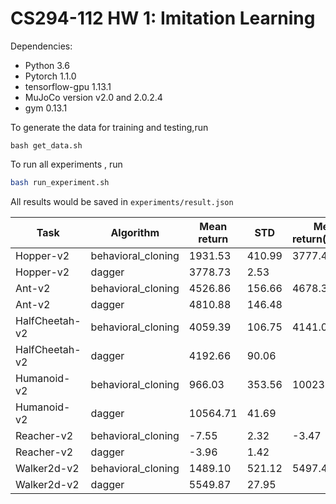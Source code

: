 # CS294-112 HW 1: Imitation Learning

Dependencies:
  * Python 3.6
  * Pytorch 1.1.0
  * tensorflow-gpu 1.13.1
  * MuJoCo version v2.0 and 2.0.2.4
  * gym 0.13.1


To generate the data for training and testing,run<br>
```
bash get_data.sh
```
To run all experiments , run

```bash
bash run_experiment.sh
```

All results would be saved in `experiments/result.json`


|Task|Algorithm|Mean return |STD |Mean return(expert) |STD(expert)|
|---|---|---|---|---|---|
|Hopper-v2|behavioral_cloning|1931.53|410.99|3777.46|2.81|
|Hopper-v2|dagger|3778.73|2.53|
|Ant-v2|behavioral_cloning|4526.86|156.66|4678.38|418.60|
|Ant-v2|dagger|4810.88|146.48|
|HalfCheetah-v2|behavioral_cloning|4059.39|106.75|4141.06|67.00|
|HalfCheetah-v2|dagger|4192.66|90.06|
|Humanoid-v2|behavioral_cloning|966.03|353.56|10023.57|2259.72|
|Humanoid-v2|dagger|10564.71|41.69|
|Reacher-v2|behavioral_cloning|-7.55|2.32|-3.47|1.61|
|Reacher-v2|dagger|-3.96|1.42|
|Walker2d-v2|behavioral_cloning|1489.10|521.12|5497.49|85.13|
|Walker2d-v2|dagger|5549.87|27.95|
